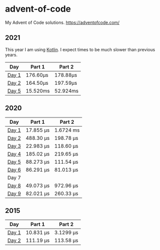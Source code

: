 # advent-of-code
My Advent of Code solutions. https://adventofcode.com/

## 2021

This year I am using [Kotlin](https://kotlinlang.org/). I expect times to be much slower than previous years.

| Day                                                       | Part 1   | Part 2   |
| --------------------------------------------------------- | -------- | -------- |
| [Day 1](2021/src/main/kotlin/com/trikzon/aoc2021/Day1.kt) | 176.60µs | 178.88µs |
| [Day 2](2021/src/main/kotlin/com/trikzon/aoc2021/Day2.kt) | 164.50µs | 197.59µs |
| [Day 5](2021/src/main/kotlin/com/trikzon/aoc2021/Day5.kt) | 15.520ms | 52.924ms |

## 2020

| Day                       | Part 1    | Part 2    |
| ------------------------- | --------- | --------- |
| [Day 1](2020/src/day1.rs) | 17.855 µs | 1.6724 ms |
| [Day 2](2020/src/day2.rs) | 488.30 µs | 198.78 µs |
| [Day 3](2020/src/day3.rs) | 22.983 µs | 118.60 µs |
| [Day 4](2020/src/day4.rs) | 185.02 µs | 219.65 µs |
| [Day 5](2020/src/day5.rs) | 88.273 µs | 111.54 µs |
| [Day 6](2020/src/day6.rs) | 86.291 µs | 81.013 µs |
| Day 7                     |           |           |
| [Day 8](2020/src/day8.rs) | 49.073 µs | 972.96 µs |
| [Day 9](2020/src/day9.rs) | 82.021 µs | 260.33 µs |

## 2015

| Day                       | Part 1    | Part 2    |
| ------------------------- | --------- | --------- |
| [Day 1](2015/src/day1.rs) | 10.831 µs | 3.1299 µs |
| [Day 2](2015/src/day2.rs) | 111.19 µs | 113.58 µs |

